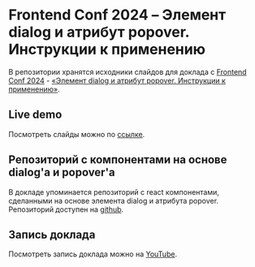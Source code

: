 # Frontend Conf 2024 – Элемент dialog и атрибут popover. Инструкции к применению

В репозитории хранятся исходники слайдов для доклада с [Frontend Conf 2024](https://frontendconf.ru/moscow/2024) - [«Элемент dialog и атрибут popover. Инструкции к применению»](https://frontendconf.ru/moscow/2024/abstracts/12515).

## Live demo

Посмотреть слайды можно по [ссылке](https://akhmadullin.github.io/fc-2024-dialog-and-popover/).

## Репозиторий с компонентами на основе dialog'а и popover'а

В докладе упоминается репозиторий с react компонентами, сделанными на основе элемента dialog и атрибута popover. Репозиторий доступен на [github](https://github.com/akhmadullin/dialog-and-popover-use-cases).

## Запись доклада

Посмотреть запись доклада можно на [YouTube](https://youtu.be/x4ZCGfUZntk).
